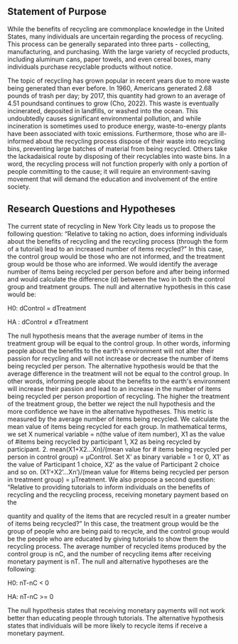 ## Statement of Purpose
While the benefits of recycling are commonplace knowledge in the United States, many individuals are uncertain regarding the process of recycling. This process can be generally separated into three parts - collecting, manufacturing, and purchasing. With the large variety of recycled products, including aluminum cans, paper towels, and even cereal boxes, many individuals purchase recyclable products without notice.   

The topic of recycling has grown popular in recent years due to more waste being generated than ever before. In 1960, Americans generated 2.68 pounds of trash per day; by 2017, this quantity had grown to an average of 4.51 poundsand continues to grow (Cho, 2022). This waste is eventually incinerated, deposited in landfills, or washed into the ocean. This undoubtedly causes significant environmental pollution, and while incineration is sometimes used to produce energy, waste-to-energy plants have been associated with toxic emissions. Furthermore, those who are ill-informed about the recycling process dispose of their waste into recycling bins, preventing large batches of material from being recycled. Others take the lackadaisical route by disposing of their recyclables into waste bins. In a word, the recycling process will not function properly with only a portion of people committing to the cause; it will require an environment-saving movement that will demand the education and involvement of the entire society.

## Research Questions and Hypotheses
The current state of recycling in New York City leads us to propose the following question: “Relative to taking no action, does informing individuals about the benefits of recycling and the recycling process (through the form of a tutorial) lead to an increased number of items recycled?” In this case, the control group would be those who are not informed, and the treatment group would be those who are informed. We would identify the average number of items being recycled per person before and after being informed and would calculate the difference (d) between the two in both the control group and treatment groups. The null and alternative hypothesis in this case would be:

H0: dControl = dTreatment  

HA : dControl ≠ dTreatment

The null hypothesis means that the average number of items in the treatment group will be equal to the control group. In other words, informing people about the benefits to the earth's environment will not alter their passion for recycling and will not increase or decrease the number of items being recycled per person. The alternative hypothesis would be that the average difference in the treatment will not be equal to the control group. In other words, informing people about the benefits to the earth's environment will increase their passion and lead to an increase in the number of items being recycled per person proportion of recycling. The higher the treatment of the treatment group, the better we reject the null hypothesis and the more confidence we have in the alternative hypotheses. This metric is measured by the average number of items being recycled. We calculate the mean value of items being recycled for each group. In mathematical terms, we set X numerical variable = n(the value of item number), X1 as the value of #items being recycled by participant 1, X2 as being recycled by participant.
2.	mean(X1+X2…Xn)/(mean value for # items being recycled per person in control group) = μControl. Set X’ as binary variable = 1 or 0, X1’ as the value of Participant 1 choice, X2’ as the value of Participant 2 choice and so on. (X1’+X2’…Xn’)/(mean value for #items being recycled per person in treatment group) = μTreatment.
We also propose a second question: “Relative to providing tutorials to inform individuals on the benefits of recycling and the recycling process, receiving monetary payment based on the



quantity and quality of the items that are recycled result in a greater number of items being recycled?” In this case, the treatment group would be the group of people who are being paid to recycle, and the control group would be the people who are educated by giving tutorials to show them the recycling process. The average number of recycled items produced by the control group is nC, and the number of recycling items after receiving monetary payment is nT. The null and alternative hypotheses are the following:

H0: nT-nC < 0  

HA: nT-nC  >= 0

The null hypothesis states that receiving monetary payments will not work better than educating people through tutorials. The alternative hypothesis states that individuals will be more likely to recycle items if receive a monetary payment.
